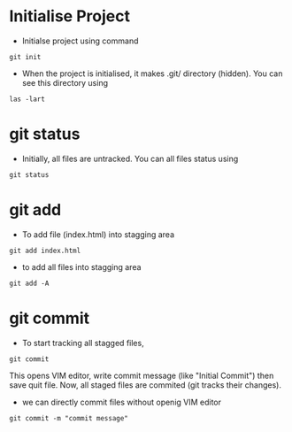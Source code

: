 # Initialise Project

- Initialse project using command
```
git init
```

- When the project is initialised, it makes .git/ directory (hidden). You can see this directory using
```
las -lart
```

# git status
- Initially, all files are untracked. You can all files status using
```
git status
```

# git add
- To add file (index.html) into stagging area
```
git add index.html
```

- to add all files into stagging area
```
git add -A
```

# git commit
- To start tracking all stagged files,
```
git commit
```

This opens VIM editor, write commit message (like "Initial Commit") then save quit file.
Now, all staged files are commited (git tracks their changes).

- we can directly commit files without openig VIM editor
```
git commit -m "commit message"
```